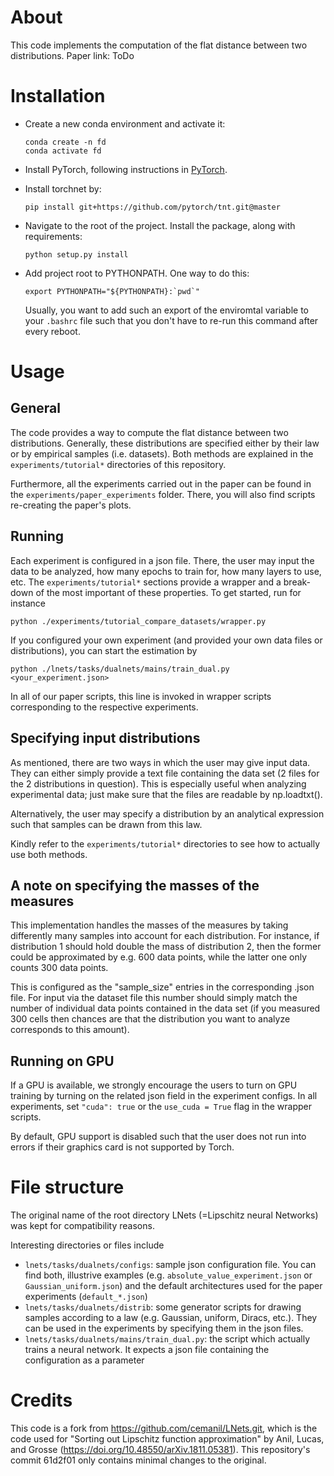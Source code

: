 # About
This code implements the computation of the flat distance between two distributions. Paper link: ToDo

# Installation
* Create a new conda environment and activate it:
    ```
    conda create -n fd
    conda activate fd
    ```
    
* Install PyTorch, following instructions in [PyTorch](https://pytorch.org). 

* Install torchnet by:
    ```
    pip install git+https://github.com/pytorch/tnt.git@master
    ```

* Navigate to the root of the project. Install the package, along with requirements:
    ```
    python setup.py install
    ```
    
* Add project root to PYTHONPATH. One way to do this: 
    ```
    export PYTHONPATH="${PYTHONPATH}:`pwd`"
    ``` 
    Usually, you want to add such an export of the enviromtal variable to your `.bashrc` file such that you don't have to re-run this command after every reboot.

# Usage
## General
The code provides a way to compute the flat distance between two distributions. Generally, these distributions are specified either by their law or by empirical samples (i.e. datasets). Both methods are explained in the `experiments/tutorial*` directories of this repository. 

Furthermore, all the experiments carried out in the paper can be found in the `experiments/paper_experiments` folder. There, you will also find scripts re-creating the paper's plots.

## Running
Each experiment is configured in a json file. There, the user may input the data to be analyzed, how many epochs to train for, how many layers to use, etc. The `experiments/tutorial*` sections provide a wrapper and a break-down of the most important of these properties. To get started, run for instance


```
python ./experiments/tutorial_compare_datasets/wrapper.py
```

If you configured your own experiment (and provided your own data files or distributions), you can start the estimation by

```
python ./lnets/tasks/dualnets/mains/train_dual.py <your_experiment.json>
```

In all of our paper scripts, this line is invoked in wrapper scripts corresponding to the respective experiments.

## Specifying input distributions
As mentioned, there are two ways in which the user may give input data. They can either simply provide a text file containing the data set (2 files for the 2 distributions in question). This is especially useful when analyzing experimental data; just make sure that the files are readable by np.loadtxt().

Alternatively, the user may specify a distribution by an analytical expression such that samples can be drawn from this law.

Kindly refer to the `experiments/tutorial*` directories to see how to actually use both methods.

## A note on specifying the masses of the measures
This implementation handles the masses of the measures by taking differently many samples into account for each distribution. For instance, if distribution 1 should hold double the mass of distribution 2, then the former could be approximated by e.g. 600 data points, while the latter one only counts 300 data points. 

This is configured as the "sample_size" entries in the corresponding .json file. For input via the dataset file this number should simply match the number of individual data points contained in the data set (if you measured 300 cells then chances are that the distribution you want to analyze corresponds to this amount).

## Running on GPU
If a GPU is available, we strongly encourage the users to turn on GPU training by turning on the related json field in
the experiment configs. In all experiments, set  `"cuda": true` or the `use_cuda = True` flag in the wrapper scripts.

By default, GPU support is disabled such that the user does not run into errors if their graphics card is not supported by Torch.


# File structure
The original name of the root directory LNets (=Lipschitz neural Networks) was kept for compatibility reasons.

Interesting directories or files include
* `lnets/tasks/dualnets/configs`: sample json configuration file. You can find both, illustrive examples (e.g. `absolute_value_experiment.json` or `Gaussian_uniform.json`) and the default architectures used for the paper experiments (`default_*.json`)
* `lnets/tasks/dualnets/distrib`: some generator scripts for drawing samples according to a law (e.g. Gaussian, uniform, Diracs, etc.). They can be used in the experiments by specifying them in the json files.
* `lnets/tasks/dualnets/mains/train_dual.py`: the script which actually trains a neural network. It expects a json file containing the configuration as a parameter

# Credits
This code is a fork from https://github.com/cemanil/LNets.git, which is the code used for "Sorting out Lipschitz function approximation" by Anil, Lucas, and Grosse (https://doi.org/10.48550/arXiv.1811.05381). This repository's commit 61d2f01 only
contains minimal changes to the original.
